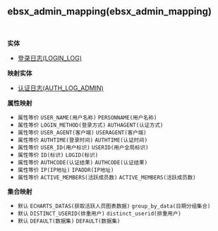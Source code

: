 ## ebsx_admin_mapping(ebsx_admin_mapping) <!-- {docsify-ignore-all} -->



<br>

<p class="panel-title"><b>实体</b></p>

* [登录日志(LOGIN_LOG)](module/Base/LOGIN_LOG)

<p class="panel-title"><b>映射实体</b></p>

* [认证日志(AUTH_LOG_ADMIN)](module/ebsx/AUTH_LOG_ADMIN)


<p class="panel-title"><b>属性映射</b></p>

* `属性等价`
`USER_NAME(用户名称)` <i class="fa fa-angle-double-right"/></i> `PERSONNAME(用户名称)`
* `属性等价`
`LOGIN_METHOD(登录方式)` <i class="fa fa-angle-double-right"/></i> `AUTHAGENT(认证方式)`
* `属性等价`
`USER_AGENT(客户端)` <i class="fa fa-angle-double-right"/></i> `USERAGENT(客户端)`
* `属性等价`
`AUTHTIME(登录时间)` <i class="fa fa-angle-double-right"/></i> `AUTHTIME(认证时间)`
* `属性等价`
`USER_ID(用户标识)` <i class="fa fa-angle-double-right"/></i> `USERID(用户全局标识)`
* `属性等价`
`ID(标识)` <i class="fa fa-angle-double-right"/></i> `LOGID(标识)`
* `属性等价`
`AUTHCODE(认证结果)` <i class="fa fa-angle-double-right"/></i> `AUTHCODE(认证结果)`
* `属性等价`
`IP(IP地址)` <i class="fa fa-angle-double-right"/></i> `IPADDR(IP地址)`
* `属性等价`
`ACTIVE_MEMBERS(活跃成员数)` <i class="fa fa-angle-double-right"/></i> `ACTIVE_MEMBERS(活跃成员数)`

<p class="panel-title"><b>集合映射</b></p>

* `默认`
`ECHARTS_DATAS(获取活跃人员图表数据)` <i class="fa fa-angle-double-right"/></i> `group_by_data(日期分组集合)` 
* `默认`
`DISTINCT_USERID(排重用户)` <i class="fa fa-angle-double-right"/></i> `distinct_userid(排重用户)` 
* `默认`
`DEFAULT(数据集)` <i class="fa fa-angle-double-right"/></i> `DEFAULT(数据集)` 
